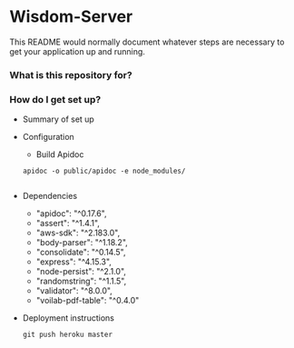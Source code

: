 # Wisdom-Server

This README would normally document whatever steps are necessary to get your application up and running.

### What is this repository for? ###


### How do I get set up? ###

* Summary of set up

* Configuration

	* Build Apidoc 
	```
	apidoc -o public/apidoc -e node_modules/
	```
	```
	
* Dependencies
	* "apidoc": "^0.17.6",
    * "assert": "^1.4.1",
    * "aws-sdk": "^2.183.0",
    * "body-parser": "^1.18.2",
    * "consolidate": "^0.14.5",
    * "express": "^4.15.3",
    * "node-persist": "^2.1.0",
    * "randomstring": "^1.1.5",
    * "validator": "^8.0.0",
    * "voilab-pdf-table": "^0.4.0"

* Deployment instructions

	```
	git push heroku master
	```

